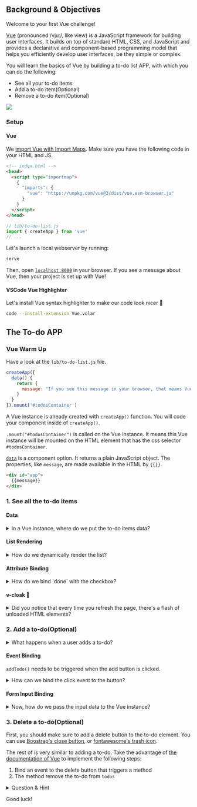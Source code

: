 ## Background & Objectives

Welcome to your first Vue challenge!

[Vue](https://vuejs.org/guide/introduction.html) (pronounced /vjuː/, like view) is a JavaScript framework for building user interfaces. It builds on top of standard HTML, CSS, and JavaScript and provides a declarative and component-based programming model that helps you efficiently develop user interfaces, be they simple or complex.

You will learn the basics of Vue by building a to-do list APP, with which you can do the following:

- See all your to-do items
- Add a to-do item(Optional)
- Remove a to-do item(Optional)

![](https://raw.githubusercontent.com/lewagon/fullstack-images/master/frontend/to-do-list-vue-user-flow.gif)

### Setup

#### Vue

We [import Vue with Import Maps](https://vuejs.org/guide/quick-start.html#enabling-import-maps). Make sure you have the following code in your HTML and JS.

```html
<!-- index.html -->
<head>
  <script type="importmap">
    {
      "imports": {
        "vue": "https://unpkg.com/vue@3/dist/vue.esm-browser.js"
      }
    }
  </script>
</head>
```

```js
// lib/to-do-list.js
import { createApp } from 'vue'
// ...
```

Let's launch a local webserver by running:

```bash
serve
```

Then, open [`localhost:8000`](http://localhost:8000) in your browser. If you see a message about Vue, then your project is set up with Vue!

#### VSCode Vue Highlighter

Let's install Vue syntax highlighter to make our code look nicer 💅

```bash
code --install-extension Vue.volar
```

## The To-do APP

### Vue Warm Up

Have a look at the `lib/to-do-list.js` file.

```js
createApp({
  data() {
    return {
      message: "If you see this message in your browser, that means Vue is successfully mounted! 🙌"
    }
  }
}).mount('#todosContainer')
```

A Vue instance is already created with `createApp()` function. You will code your component inside of `createApp()`.

`.mount("#todosContainer")` is called on the Vue instance. It means this Vue instance will be mounted on the HTML element that has the css selector `#todosContainer`.

[`data`](https://vuejs.org/api/options-state.html#data) is a component option. It returns a plain JavaScript object. The properties, like `message`, are made available in the HTML by `{{}}`.

```html
<div id="app">
  {{message}}
</div>
```

### 1. See all the to-do items

#### Data

<details>
<summary markdown='span'>In a Vue instance, where do we put the to-do items data?</summary>


You have the same to-do items in an array.

```js
[
  { title: "Code a to-do list", done: false },
  { title: "Eat breakfast", done: true },
  { title: "Do some exercise", done: false },
  { title: "Water the plants", done: true }
]
```

We can put this list in `data` option as initial data, and assign it to a meaningful property, like `todos` or `items`. It is important to name things in a meaningful way, so your code is readable to your future self and others.

```js
createApp({
  data() {
    return {
      todos: [
        { title: "Code a to-do list", done: false },
        { title: "Eat breakfast", done: true },
        { title: "Do some exercise", done: false },
        { title: "Water the plants", done: true }
      ]
    }
  }
}).mount('#todosContainer')
```
</details>

#### List Rendering

<details>
<summary markdown='span'>How do we dynamically render the list?</summary>

We can use a built-in directives [`v-for`](https://vuejs.org/api/built-in-directives.html#v-for). It's like `.each` in Ruby. Read the documentation, and write your code in `index.html` to render your to-do list based on `todos`.

ℹ️ You already coded a to-do list in the first challenge so feel free to re-use some of the HTML you previously wrote.
</details>

#### Attribute Binding

<details>
<summary markdown='span'>How do we bind `done` with the checkbox?</summary>

We can use [`v-bind`](https://vuejs.org/api/built-in-directives.html#v-bind) to dynamically render HTML attributes. In the checkbox's case, we can do the following:

```html
<input type="checkbox" v-bind:checked="theDoneBooleanGoesHere">
```
</details>

#### v-cloak 🧥

<details>
<summary markdown='span'>Did you notice that every time you refresh the page, there's a flash of unloaded HTML elements?</summary>

![](https://raw.githubusercontent.com/lewagon/fullstack-images/master/frontend/vue-un-compiled-flash.gif)

That's because the HTML is not yet compiled when we refresh. We can use `v-cloak` to temporarily hide un-compiled HTML. Read [the documentation](https://vuejs.org/api/built-in-directives.html#v-cloak), and implement for your APP! Remember to **hard refresh** when you change the CSS file.

That's it! Congratulations on your first Vue APP! 🥂 Move on to the optionals to try implementing **Create** and **Delete** actions!
</details>

### 2. Add a to-do(Optional)

<details>
<summary markdown='span'>What happens when a user adds a to-do?</summary>

1. User fills in the to-do title
2. User clicks a button
3. the to-do is added and appears on the list.

When the button is clicked, the Vue instance needs to take care of getting the data and adding it to the list. We will create a [method](https://vuejs.org/api/options-state.html#methods) called `addTodo()` to take care of all these.

Methods are defined in `methods` option:

```js
createApp({
  data() {
  // ...
  },
  methods: {
    addTodo() {
      console.log("Adding a todo...")
    }
  }
}).mount('#todosContainer')
```
</details>

#### Event Binding

`addTodo()` needs to be triggered when the add button is clicked.

<details>
<summary markdown='span'>How can we bind the click event to the button?</summary>

We can use [`v-on`](https://vuejs.org/api/built-in-directives.html#v-on) to listen to the click event.

```html
<button v-on:click="addTodo">Add</button>
```

Check in your browser console, can you see the `console.log` you added in your method? If so, then your event binding is successful!
</details>

#### Form Input Binding

<details>
<summary markdown='span'>Now, how do we pass the input data to the Vue instance?</summary>

We can use [`v-model`](https://vuejs.org/guide/essentials/forms.html#form-input-bindings). It's similar to `v-bind`. `v-bind` creates a **one-way binding** - from Vue instance to the HTML. `v-model` is **two-ways**. It's often used in forms, because we need to sync the state of form input with corresponding state in JavaScript.

To use `v-model`, we should first have a property declared in `data()` option.

```js
data() {
  return {
    // ...
    newTodo: null
  }
},
```

Then we bind it to the input element in HTML.

```html
<input v-model="newTodo" placeholder="Your to-do goes here" />
```

Note that every property in `data()` is accessible with `this.propertyName`. Now you can access user's input with `this.newTodo` in the Vue instance. Try it out!


##### Pseudo-code for addTodo()

1. Construct a to-do object based on user input.
2. Add it to the `todos` list.

One thing cool about Vue is its [**reactivity**](https://vuejs.org/guide/extras/reactivity-in-depth.html). `data()` is reactive, meaning that changes in `data()` trigger an update in the DOM. See how changing `this.todos` automatically updates the DOM.

You may also notice that after adding a to-do, user's input stays in the input field. Considering that `v-model`'s binding is two-ways, how would you reset the input?
</details>

### 3. Delete a to-do(Optional)

First, you should make sure to add a delete button to the to-do element. You can use [Boostrap's close button](https://getbootstrap.com/docs/5.0/components/close-button/), or [fontawesome's trash icon](https://fontawesome.com/search?q=trash&o=r).

The rest of is very similar to adding a to-do. Take the advantage of [the documentation of Vue](https://vuejs.org/guide/introduction.html) to implement the following steps:

1. Bind an event to the delete button that triggers a method
2. The method remove the to-do from `todos`

<details>
<summary markdown='span'>Question & Hint</summary>

❓ How does this method know which to-do to delete?
❓ What is the unique identifier of each to-do? You can use this to identify which to-do to delete.

💡 You can pass an argument to a method.
💡 You have access to index in `v-for`.
</details>

Good luck!
